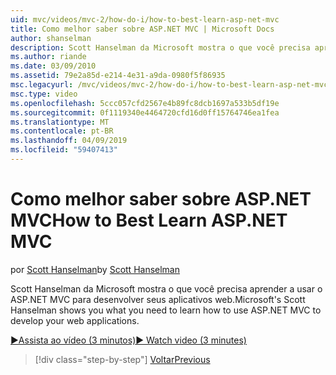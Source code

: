 ```yaml
---
uid: mvc/videos/mvc-2/how-do-i/how-to-best-learn-asp-net-mvc
title: Como melhor saber sobre ASP.NET MVC | Microsoft Docs
author: shanselman
description: Scott Hanselman da Microsoft mostra o que você precisa aprender a usar o ASP.NET MVC para desenvolver seus aplicativos web.
ms.author: riande
ms.date: 03/09/2010
ms.assetid: 79e2a85d-e214-4e31-a9da-0980f5f86935
msc.legacyurl: /mvc/videos/mvc-2/how-do-i/how-to-best-learn-asp-net-mvc
msc.type: video
ms.openlocfilehash: 5ccc057cfd2567e4b89fc8dcb1697a533b5df19e
ms.sourcegitcommit: 0f1119340e4464720cfd16d0ff15764746ea1fea
ms.translationtype: MT
ms.contentlocale: pt-BR
ms.lasthandoff: 04/09/2019
ms.locfileid: "59407413"
---
```

# <a name="how-to-best-learn-aspnet-mvc"></a><span data-ttu-id="74801-103">Como melhor saber sobre ASP.NET MVC</span><span class="sxs-lookup"><span data-stu-id="74801-103">How to Best Learn ASP.NET MVC</span></span>

<span data-ttu-id="74801-104">por [Scott Hanselman](https://github.com/shanselman)</span><span class="sxs-lookup"><span data-stu-id="74801-104">by [Scott Hanselman](https://github.com/shanselman)</span></span>

<span data-ttu-id="74801-105">Scott Hanselman da Microsoft mostra o que você precisa aprender a usar o ASP.NET MVC para desenvolver seus aplicativos web.</span><span class="sxs-lookup"><span data-stu-id="74801-105">Microsoft's Scott Hanselman shows you what you need to learn how to use ASP.NET MVC to develop your web applications.</span></span>

[<span data-ttu-id="74801-106">&#9654;Assista ao vídeo (3 minutos)</span><span class="sxs-lookup"><span data-stu-id="74801-106">&#9654; Watch video (3 minutes)</span></span>](https://channel9.msdn.com/Blogs/ASP-NET-Site-Videos/how-to-best-learn-asp-net-mvc)

> [!div class="step-by-step"]
> [<span data-ttu-id="74801-107">Voltar</span><span class="sxs-lookup"><span data-stu-id="74801-107">Previous</span></span>](5-minute-introduction-to-aspnet-mvc.md)
